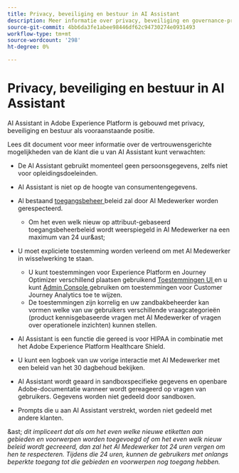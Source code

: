 ```yaml
---
title: Privacy, beveiliging en bestuur in AI Assistant
description: Meer informatie over privacy, beveiliging en governance-praktijken voor AI Assistant.
source-git-commit: 4bb6da3fe1abee98446df62c94730274e0931493
workflow-type: tm+mt
source-wordcount: '298'
ht-degree: 0%

---
```


# Privacy, beveiliging en bestuur in AI Assistant

AI Assistant in Adobe Experience Platform is gebouwd met privacy, beveiliging en bestuur als vooraanstaande positie.

Lees dit document voor meer informatie over de vertrouwensgerichte mogelijkheden van de klant die u van AI Assistant kunt verwachten:

* De AI Assistant gebruikt momenteel geen persoonsgegevens, zelfs niet voor opleidingsdoeleinden.
* AI Assistant is niet op de hoogte van consumentengegevens.
* Al bestaand [ toegangsbeheer ](https://experienceleague.adobe.com/en/docs/experience-platform/access-control/home) beleid zal door AI Medewerker worden gerespecteerd.

   * Om het even welk nieuw op attribuut-gebaseerd toegangsbeheerbeleid wordt weerspiegeld in AI Medewerker na een maximum van 24 uur&amp;ast;

* U moet expliciete toestemming worden verleend om met AI Medewerker in wisselwerking te staan.

   * U kunt toestemmingen voor Experience Platform en Journey Optimizer verschillend plaatsen gebruikend [ Toestemmingen UI ](https://experienceleague.adobe.com/en/docs/experience-platform/access-control/abac/permissions-ui/browse) en u kunt [ Admin Console ](https://experienceleague.adobe.com/en/docs/experience-platform/access-control/ui/browse) gebruiken om toestemmingen voor Customer Journey Analytics toe te wijzen.
   * De toestemmingen zijn korrelig en uw zandbakbeheerder kan vormen welke van uw gebruikers verschillende vraagcategorieën (product kennisgebaseerde vragen met AI Medewerker of vragen over operationele inzichten) kunnen stellen.

* AI Assistant is een functie die gereed is voor HIPAA in combinatie met het Adobe Experience Platform Healthcare Shield.
* U kunt een logboek van uw vorige interactie met AI Medewerker met een beleid van het 30 dagbehoud bekijken.
* AI Assistant wordt geaard in sandboxspecifieke gegevens en openbare Adobe-documentatie wanneer wordt gereageerd op vragen van gebruikers. Gegevens worden niet gedeeld door sandboxen.
* Prompts die u aan AI Assistant verstrekt, worden niet gedeeld met andere klanten.

&amp;ast; *dit impliceert dat als om het even welke nieuwe etiketten aan gebieden en voorwerpen worden toegevoegd of om het even welk nieuw beleid wordt gecreeerd, dan zal het AI Medewerker tot 24 uren vergen om hen te respecteren. Tijdens die 24 uren, kunnen de gebruikers met onlangs beperkte toegang tot die gebieden en voorwerpen nog toegang hebben.*
